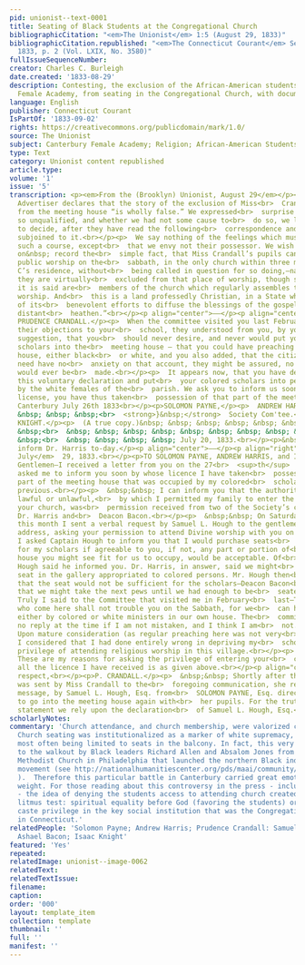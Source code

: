 ```yaml
---
pid: unionist--text-0001
title: Seating of Black Students at the Congregational Church
bibliographicCitation: "<em>The Unionist</em> 1:5 (August 29, 1833)"
bibliographicCitation.republished: "<em>The Connecticut Courant</em> September 2,
  1833, p. 2 (Vol. LXIX, No. 3580)"
fullIssueSequenceNumber: 
creator: Charles C. Burleigh
date.created: '1833-08-29'
description: Contesting, the exclusion of the African-American students of the Canterbury
  Female Academy, from seating in the Congregational Church, with documents
language: English
publisher: Connecticut Courant
IsPartOf: '1833-09-02'
rights: https://creativecommons.org/publicdomain/mark/1.0/
source: The Unionist
subject: Canterbury Female Academy; Religion; African-American Students
type: Text
category: Unionist content republished
article.type: 
volume: '1'
issue: '5'
transcription: <p><em>From the (Brooklyn) Unionist, August 29</em></p><p>  The last
  Advertiser declares that the story of the exclusion of Miss<br>  Crandall’s scholars
  from the meeting house “is wholly false.” We expressed<br>  surprise at a declaration
  so unqualified, and whether we had not some cause to<br>  do so, we leave our readers
  to decide, after they have read the following<br>  correspondence and the statement
  subjoined to it.<br></p><p>  We say nothing of the feelings which must have dictated
  such a course, except<br>  that we envy not their possessor. We wish merely to put
  on&nbsp; record the<br>  simple fact, that Miss Crandall’s pupils cannot attend
  public worship on the<br>  sabbath, in the only church within three miles of Miss
  C’s residence, without<br>  being called in question for so doing,—nay more—that
  they are virtually<br>  excluded from that place of worship, though some of them
  it is said are<br>  members of the church which regularly assembles there for public
  worship. And<br>  this is a land professedly Christian, in a State which boasts
  of its<br>  benevolent efforts to diffuse the blessings of the gospel among the
  distant<br>  heathen.”<br></p><p align="center">——</p><p align="center">To Miss
  PRUDENCE CRANDALL.</p><p>  When the committee visited you last February, stating
  their objections to your<br>  school, they understood from you, by your voluntary
  suggestion, that you<br>  should never desire, and never would put your coloured
  scholars into the<br>  meeting house — that you could have preaching at your own
  house, either black<br>  or white, and you also added, that the citizens of Canterbury
  need have no<br>  anxiety on that account, they might be assured, no such request
  would ever be<br>  made.<br></p><p>  It appears now, that you have departed from
  this voluntary declaration and put<br>  your colored scholars into pews ever occupied
  by the white females of the<br>  parish. We ask you to inform us soon, by whose
  license, you have thus taken<br>  possession of that part of the meeting house.&nbsp;
  Canterbury July 26th 1833<br></p><p>SOLOMON PAYNE,</p><p>  ANDREW HARRIS,&nbsp;
  &nbsp; &nbsp; &nbsp;<br>  <strong>}&nbsp;</strong>  Society Com'tee.<br></p><p>ISAAC
  KNIGHT.</p><p>  (A true copy.)&nbsp; &nbsp; &nbsp; &nbsp; &nbsp; &nbsp; &nbsp; &nbsp;
  &nbsp;<br>  &nbsp; &nbsp; &nbsp; &nbsp; &nbsp; &nbsp; &nbsp; &nbsp; &nbsp; &nbsp;
  &nbsp;<br>  &nbsp; &nbsp; &nbsp; &nbsp; July 20, 1833.<br></p><p>&nbsp; &nbsp;Please
  inform Dr. Harris to-day.</p><p align="center">——</p><p align="right">  <em>Canterbury,
  July</em>  29, 1833.<br></p><p>TO SOLOMON PAYNE, ANDREW HARRIS, and ISAAC KNIGHT,</p><p>  &nbsp;&nbsp;
  Gentlemen—I received a letter from you on the 27<br>  <sup>th</sup>  in which you
  asked me to inform you soon by whose licence I have taken<br>  possession of that
  part of the meeting house that was occupied by my colored<br>  scholars on the sabbath
  previous.<br></p><p>  &nbsp;&nbsp; I can inform you that the authority, whether
  lawful or unlawful,<br>  by which I permitted my family to enter the gallery of
  your church, was<br>  permission received from two of the Society’s committee, viz.
  Dr. Harris and<br>  Deacon Bacon.<br></p><p>  &nbsp;&nbsp; On Saturday the 6<br>  <sup>th</sup>  of
  this month I sent a verbal request by Samuel L. Hough to the gentlemen whom<br>  I
  address, asking your permission to attend Divine worship with you on the<br>  sabbath.
  I asked Captain Hough to inform you that I would purchase seats<br>  sufficient
  for my scholars if agreeable to you, if not, any part or portion of<br>  the meeting
  house you might see fit for us to occupy, would be acceptable. Of<br>  this Mr.
  Hough said he informed you. Dr. Harris, in answer, said we might<br>  occupy the
  seat in the gallery appropriated to colored persons. Mr. Hough then<br>  remarked
  that the seat would not be sufficient for the scholars—Deacon Bacon<br>  then replied,
  that we might take the next pews until we had enough to be<br>  seated.<br></p><p>  &nbsp;&nbsp;
  Truly I said to the Committee that visited me in February<br>  last—The scholars
  who come here shall not trouble you on the Sabbath, for we<br>  can have preaching,
  either by colored or white ministers in our own house. The<br>  committee made me
  no reply at the time if I am not mistaken, and I think I am<br>  not.<br></p><p>  &nbsp;&nbsp;
  Upon mature consideration (as regular preaching here was not very<br>  readily obtained)
  I considered that I had done entirely wrong in depriving my<br>  scholars of the
  privilege of attending religious worship in this village.<br></p><p>  &nbsp;&nbsp;
  These are my reasons for asking the privilege of entering your<br>  church; and
  all the licence I have received is as given above.<br></p><p align="center">  &nbsp;&nbsp;&nbsp;&nbsp;&nbsp;&nbsp;&nbsp;&nbsp;&nbsp;<br>  &nbsp;&nbsp;&nbsp;&nbsp;&nbsp;&nbsp;&nbsp;&nbsp;&nbsp;&nbsp;&nbsp;&nbsp;&nbsp;&nbsp;&nbsp;&nbsp;&nbsp;&nbsp;&nbsp;&nbsp;&nbsp;&nbsp;&nbsp;&nbsp;&nbsp;&nbsp;&nbsp;&nbsp;&nbsp;&nbsp;&nbsp;&nbsp;&nbsp;&nbsp;&nbsp;&nbsp;&nbsp;&nbsp;&nbsp;&nbsp;&nbsp;&nbsp;&nbsp;&nbsp;&nbsp;&nbsp;&nbsp;&nbsp;&nbsp;&nbsp;&nbsp;&nbsp;&nbsp;&nbsp;&nbsp;&nbsp;&nbsp;&nbsp;&nbsp;&nbsp;&nbsp;&nbsp;&nbsp;&nbsp;&nbsp;&nbsp;&nbsp;&nbsp;&nbsp;&nbsp;&nbsp;&nbsp;&nbsp;&nbsp;&nbsp;Yours<br>  with
  respect,<br></p><p>P. CRANDALL.</p><p>  &nbsp;&nbsp; Shortly after the above answer
  was sent by Miss Crandall to the<br>  foregoing communication, she received a verbal
  message, by Samuel L. Hough, Esq. from<br>  SOLOMON PAYNE, Esq. directing her not
  to go into the meeting house again with<br>  her pupils. For the truth of this last
  statement we rely upon the declaration<br>  of Samuel L. Hough, Esq.<br></p>
scholarlyNotes: 
commentary: 'Church attendance, and church membership, were valorized cultural norms.
  Church seating was institutionalized as a marker of white supremacy, with African-Americans
  most often being limited to seats in the balcony. In fact, this very issue had led
  to the walkout by Black leaders Richard Allen and Absalom Jones from St. George''s
  Methodist Church in Philadelphia that launched the northern Black independent chuch
  movement (see http://nationalhumanitiescenter.org/pds/maai/community/text3/allenmethodism.pdf
  ).  Therefore this particular battle in Canterbury carried great emotional and strategic
  weight. For those reading about this controversy in the press - including The Unionist
  - the idea of denying the students access to attending church created an informal
  litmus test: spiritual equality before God (favoring the students) or preserving
  caste privilege in the key social institution that was the Congregational Church
  in Connecticut.'
relatedPeople: 'Solomon Payne; Andrew Harris; Prudence Crandall: Samuel L. Hough;
  Ashael Bacon; Isaac Knight'
featured: 'Yes'
repeated: 
relatedImage: unionist--image-0062
relatedText: 
relatedTextIssue: 
filename: 
caption: 
order: '000'
layout: template_item
collection: template
thumbnail: ''
full: ''
manifest: ''
---
```

